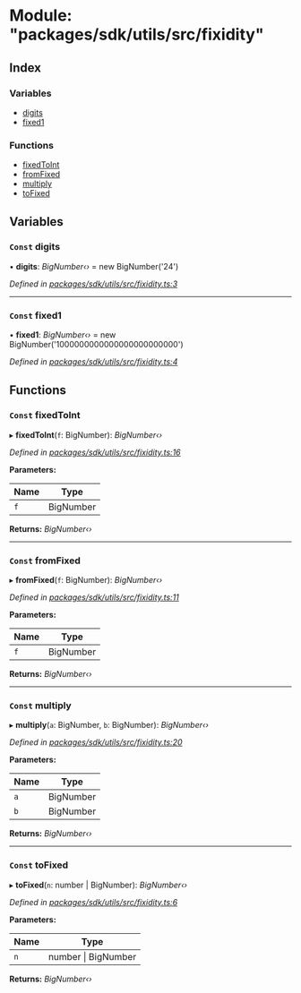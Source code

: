 # Module: "packages/sdk/utils/src/fixidity"

## Index

### Variables

* [digits](_packages_sdk_utils_src_fixidity_.md#const-digits)
* [fixed1](_packages_sdk_utils_src_fixidity_.md#const-fixed1)

### Functions

* [fixedToInt](_packages_sdk_utils_src_fixidity_.md#const-fixedtoint)
* [fromFixed](_packages_sdk_utils_src_fixidity_.md#const-fromfixed)
* [multiply](_packages_sdk_utils_src_fixidity_.md#const-multiply)
* [toFixed](_packages_sdk_utils_src_fixidity_.md#const-tofixed)

## Variables

### `Const` digits

• **digits**: *BigNumber‹›* = new BigNumber('24')

*Defined in [packages/sdk/utils/src/fixidity.ts:3](https://github.com/spruceid/celo-monorepo/blob/master/packages/sdk/utils/src/fixidity.ts#L3)*

___

### `Const` fixed1

• **fixed1**: *BigNumber‹›* = new BigNumber('1000000000000000000000000')

*Defined in [packages/sdk/utils/src/fixidity.ts:4](https://github.com/spruceid/celo-monorepo/blob/master/packages/sdk/utils/src/fixidity.ts#L4)*

## Functions

### `Const` fixedToInt

▸ **fixedToInt**(`f`: BigNumber): *BigNumber‹›*

*Defined in [packages/sdk/utils/src/fixidity.ts:16](https://github.com/spruceid/celo-monorepo/blob/master/packages/sdk/utils/src/fixidity.ts#L16)*

**Parameters:**

Name | Type |
------ | ------ |
`f` | BigNumber |

**Returns:** *BigNumber‹›*

___

### `Const` fromFixed

▸ **fromFixed**(`f`: BigNumber): *BigNumber‹›*

*Defined in [packages/sdk/utils/src/fixidity.ts:11](https://github.com/spruceid/celo-monorepo/blob/master/packages/sdk/utils/src/fixidity.ts#L11)*

**Parameters:**

Name | Type |
------ | ------ |
`f` | BigNumber |

**Returns:** *BigNumber‹›*

___

### `Const` multiply

▸ **multiply**(`a`: BigNumber, `b`: BigNumber): *BigNumber‹›*

*Defined in [packages/sdk/utils/src/fixidity.ts:20](https://github.com/spruceid/celo-monorepo/blob/master/packages/sdk/utils/src/fixidity.ts#L20)*

**Parameters:**

Name | Type |
------ | ------ |
`a` | BigNumber |
`b` | BigNumber |

**Returns:** *BigNumber‹›*

___

### `Const` toFixed

▸ **toFixed**(`n`: number | BigNumber): *BigNumber‹›*

*Defined in [packages/sdk/utils/src/fixidity.ts:6](https://github.com/spruceid/celo-monorepo/blob/master/packages/sdk/utils/src/fixidity.ts#L6)*

**Parameters:**

Name | Type |
------ | ------ |
`n` | number &#124; BigNumber |

**Returns:** *BigNumber‹›*
